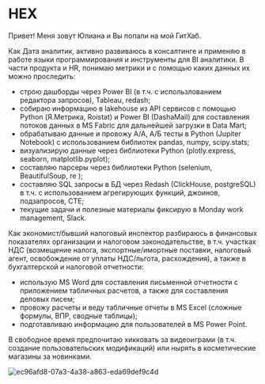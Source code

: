 # HEX
Привет! Меня зовут Юлиана и Вы попали на мой ГитХаб.

Как Дата аналитик, активно развиваюсь в консалтинге и применяю в работе языки программирования и инструменты для BI аналитики. В части продукта и HR, понимаю метрики и с помощью каких данных их можно проследить:

- строю дашборды через Power BI (в т.ч. с использлованием редактора запросов), Tableau, redash;
- собираю информацию в lakehouse из API сервисов с помощью Python (Я.Метрика, Roistat) и Power BI (DashaMail) для составления потоков данных в MS Fabric для дальнейшей загрузки в Data Mart;
- обрабатываю данные и провожу А/А, А/Б тесты в Python (Jupiter Notebook) с использованием библиотек pandas, numpy, scipy.stats;
- визуализирую данные через библиотеки Python (plotly.express, seaborn, matplotlib.pyplot);
- составляю парсеры через библиотеки Python (selenium, BeautifulSoup, re );
- составляю SQL запросы в БД через Redash (ClickHouse, postgreSQL) в т.ч. с использованием агрегирующих функций, джоинов, подзапросов, CTE;
- текущие задачи и полезные материалы фиксирую в Monday work management, Slack.

Как экономист/бывший налоговый инспектор разбираюсь в финансовых показателях организации и налоговом законодательстве, в т.ч. участках НДС (возмещение налога, экспортные/имортные поставки, налоговый агент, освобождение от уплаты НДС/льгота, расхождения), а также в бухгалтерской и налоговой отчетности:
- использую MS Word для составления письменной отчетности с приложением табличных расчетов, а также для составления деловых писем;
- провожу расчеты и веду табличные отчеты в MS Excel (сложные формулы, ВПР, сводные таблицы);
- подготавливаю информацию для пользователей в MS Power Point.

В свободное время предпочитаю хикковать за видеоиграми (в т.ч. создание пользовательских модификаций) или нырять в косметические магазины за новинками.

![ec96afd8-07a3-4a38-a863-eda69def9c4d](https://user-images.githubusercontent.com/128701170/229280194-500e920c-eb63-4406-a24a-a3464e4ffd9b.png)
